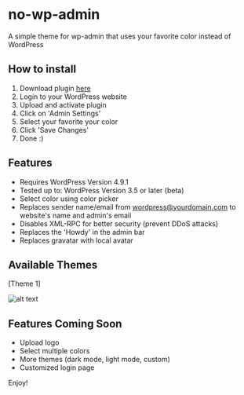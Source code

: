 # no-wp-admin

A simple theme for wp-admin that uses your favorite color instead of WordPress

## How to install

1) Download plugin [here](https://github.com/julieeeeeee/no-wp-admin/archive/master.zip)
2) Login to your WordPress website
3) Upload and activate plugin
4) Click on 'Admin Settings'
5) Select your favorite your color
6) Click 'Save Changes'
7) Done :)

## Features

- Requires WordPress Version 4.9.1
- Tested up to: WordPress Version 3.5 or later (beta)
- Select color using color picker
- Replaces sender name/email from wordpress@yourdomain.com to website's name and admin's email
- Disables XML-RPC for better security (prevent DDoS attacks)
- Replaces the 'Howdy' in the admin bar
- Replaces gravatar with local avatar

## Available Themes

[Theme 1]

![alt text](https://github.com/julieeeeeee/no-wp-admin/blob/master/theme-1.png)

## Features Coming Soon

- Upload logo
- Select multiple colors
- More themes (dark mode, light mode, custom)
- Customized login page

Enjoy!
